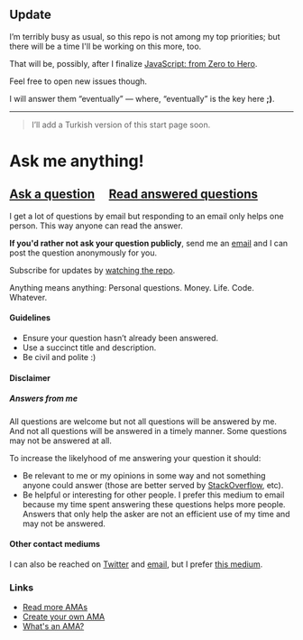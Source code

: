 ## Update

I’m terribly busy as usual, so this repo is not among my top priorities;
but there will be a time I'll be working on this more, too.

That will be, possibly, after I finalize [JavaScript: from Zero to Hero](https://zerotohero.dev).

Feel free to open new issues though.

I will answer them “eventually” — where, “eventually” is the key here **;)**.


----


> 
> I’ll add a Turkish version of this start page soon.
>

# Ask me anything!

## [Ask a question](https://github.com/v0lkan/ama/issues/new) &nbsp;&nbsp;&nbsp; [Read answered questions](https://github.com/v0lkan/ama/issues?q=is%3Aissue+is%3Aclosed)

I get a lot of questions by email but responding to an email only helps one person. This way anyone can read the answer.

**If you'd rather not ask your question publicly**, send me an [email](mailto:me+ama@volkan.io) and I can post the question anonymously for you.

Subscribe for updates by [watching the repo](https://github.com/v0lkan/ama/subscription).

Anything means anything: Personal questions. Money. Life. Code. Whatever.

#### Guidelines

- Ensure your question hasn’t already been answered.
- Use a succinct title and description.
- Be civil and polite :)

#### Disclaimer

##### Answers from me

All questions are welcome but not all questions will be answered by me. 
And not all questions will be answered in a timely manner. 
Some questions may not be answered at all.


To increase the likelyhood of me answering your question it should:

- Be relevant to me or my opinions in some way and not something anyone could answer (those are better served by [StackOverflow](https://stackoverflow.com/), etc).
- Be helpful or interesting for other people. I prefer this medium to email because my time spent answering these questions helps more people. Answers that only help the asker are not an efficient use of my time and may not be answered.


#### Other contact mediums

I can also be reached on [Twitter](https://twitter.com/linkibol) and [email](mailto:me+ama@volkan.io), but I prefer [this medium](https://github.com/v0lkan/ama/issues/new).

### Links

- [Read more AMAs](https://github.com/sindresorhus/amas)
- [Create your own AMA](../../fork)
- [What's an AMA?](https://en.wikipedia.org/wiki/Reddit#IAmA_and_AMA)
